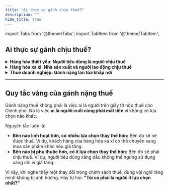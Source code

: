 ```yaml
---
title: "Ai thực sự gánh chịu thuế?"
description: ""
hide_title: true
---
```


import Tabs from '@theme/Tabs';
import TabItem from '@theme/TabItem';


## Ai thực sự gánh chịu thuế?

<details>
  <summary><strong>Hàng hóa thiết yếu: Người tiêu dùng là người chịu thuế</strong></summary>
  <div>
    <p>
      Hãy tưởng tượng Chính phủ quyết định áp thuế môi trường lên xăng dầu, với mức thuế thêm 1.000 đồng cho mỗi lít xăng. Ngay lập tức, các trạm xăng sẽ tăng giá bán lên 1.000 đồng/lít. Người tiêu dùng, dù có phàn nàn đến đâu, vẫn phải đổ xăng để đi làm, đi học, hoặc di chuyển. Họ không có lựa chọn nào khác vì xăng là mặt hàng thiết yếu.
    </p>
    <p>
      Trong trường hợp này, <strong>người tiêu dùng</strong> là người cuối cùng phải gánh chịu toàn bộ khoản thuế. Họ không thể "né" thuế vì không có phương án thay thế (ví dụ: không thể chuyển sang sử dụng phương tiện khác nếu không có cơ sở hạ tầng phù hợp). Do đó, túi tiền của người tiêu dùng là nơi hứng chịu toàn bộ gánh nặng thuế.
    </p>
  </div>
</details>

<details>
  <summary><strong>Hàng hóa xa xỉ: Nhà sản xuất và người lao động chịu thuế</strong></summary>
  <div>
    <p>
      Giả sử Chính phủ đánh thuế mới 10% lên túi xách hàng hiệu. Một thương hiệu quyết định tăng giá chiếc túi từ 100 triệu đồng lên 110 triệu đồng. Tuy nhiên, khách hàng của mặt hàng xa xỉ thường có nhiều lựa chọn hơn: họ có thể quyết định không mua túi xách đó, mà thay vào đó dùng số tiền đó cho một chuyến du lịch sang trọng hoặc đầu tư vào một sản phẩm khác.
    </p>
    <p>
      Để bán được hàng, thương hiệu buộc phải chấp nhận giảm lợi nhuận (chủ sở hữu chịu thiệt) hoặc cắt giảm chi phí, chẳng hạn như giảm tiền thưởng hoặc sa thải nhân viên (người lao động chịu thiệt). Như vậy, <strong>nhà sản xuất và người lao động</strong> là những người thực sự gánh chịu gánh nặng thuế trong trường hợp này.
    </p>
  </div>
</details>

<details>
  <summary><strong>Thuế doanh nghiệp: Gánh nặng lan tỏa khắp nơi</strong></summary>
  <div>
    <p>
      Thuế doanh nghiệp là một trong những loại thuế phức tạp nhất khi xác định ai là người thực sự gánh chịu. Khi một công ty phải đối mặt với mức thuế suất cao hơn, họ sẽ tìm mọi cách để chuyển gánh nặng chi phí này sang những bên liên quan khác để bảo vệ lợi nhuận của mình.
    </p>
    <p>
      <strong>Cách 1: Tăng giá bán</strong><br />
      Công ty có thể đẩy chi phí thuế sang phía người tiêu dùng bằng cách tăng giá sản phẩm. Ví dụ, một chiếc bàn gỗ vốn có giá 5 triệu đồng có thể được niêm yết ở mức 5,2 triệu đồng. Tuy nhiên, nếu việc tăng giá khiến khách hàng quay lưng, công ty sẽ phải tìm cách khác.
    </p>
    <p>
      <strong>Cách 2: Cắt giảm chi phí</strong><br />
      Công ty có thể thắt chặt chi phí vận hành, chẳng hạn như đóng băng lương thưởng cuối năm, trì hoãn tuyển dụng, hoặc sa thải nhân viên. Khi đó, <strong>người lao động</strong> sẽ phải gánh chịu một phần gánh nặng thuế.
    </p>
    <p>
      <strong>Cách 3: Giảm lợi nhuận</strong><br />
      Nếu công ty không thể chuyển gánh nặng thuế đi đâu được, phần chi phí thuế sẽ trực tiếp làm giảm lợi nhuận của công ty. Điều này ảnh hưởng đến cổ đông và chủ sở hữu, những người sẽ nhận được ít cổ tức hơn.
    </p>
    <p>
      Như vậy, thuế doanh nghiệp giống như một hòn đá ném xuống mặt hồ: nó tạo ra những con sóng lan tỏa, ảnh hưởng đến tất cả mọi người—từ khách hàng, nhân viên, đến nhà đầu tư.
    </p>
  </div>
</details>

---

<div className="rule-box">
  <h2>Quy tắc vàng của gánh nặng thuế</h2>
  <p>
    Gánh nặng thuế không phải là việc ai là người trên giấy tờ nộp thuế cho Chính phủ. Nó là việc <strong>ai là người cuối cùng phải mất tiền</strong> vì không có lựa chọn nào khác.
  </p>
  <p>
    Nguyên tắc luôn là:
  </p>
  <ul>
    <li>
      <strong>Bên nào linh hoạt hơn, có nhiều lựa chọn thay thế hơn:</strong> Bên đó sẽ né được thuế. Ví dụ, khách hàng của hàng hóa xa xỉ có thể chuyển sang mua sản phẩm khác nếu giá tăng.
    </li>
    <li>
      <strong>Bên nào bị phụ thuộc hơn, có ít lựa chọn thay thế hơn:</strong> Bên đó sẽ phải chịu thuế. Ví dụ, người tiêu dùng xăng dầu không thể ngừng sử dụng xăng chỉ vì giá tăng.
    </li>
  </ul>
  <p>
    Vì vậy, khi nghe thấy một thay đổi trong chính sách thuế, đừng vội nghĩ rằng mình không bị ảnh hưởng. Hãy tự hỏi: <strong>"Tôi có phải là người ít lựa chọn nhất?"</strong>
  </p>
</div>
